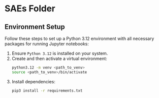 # SAEs Folder

## Environment Setup

Follow these steps to set up a Python 3.12 environment with all necessary packages for running Jupyter notebooks:

1. Ensure `Python 3.12` is installed on your system.
2. Create and then activate a virtual environment:
   ```bash
   python3.12 -m venv <path_to_venv>
   source <path_to_venv>/bin/activate
   ```
3. Install dependencies:
    ```sh
   pip3 install -r requirements.txt
   ```

